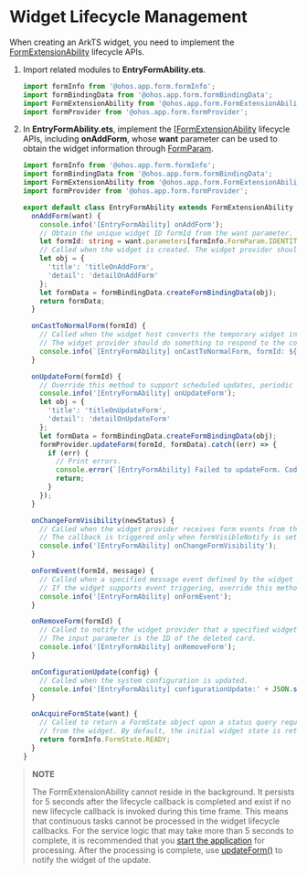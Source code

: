 # Widget Lifecycle Management


When creating an ArkTS widget, you need to implement the [FormExtensionAbility](../reference/apis/js-apis-app-form-formExtensionAbility.md) lifecycle APIs.


1. Import related modules to **EntryFormAbility.ets**.
   
   ```ts
   import formInfo from '@ohos.app.form.formInfo';
   import formBindingData from '@ohos.app.form.formBindingData';
   import FormExtensionAbility from '@ohos.app.form.FormExtensionAbility';
   import formProvider from '@ohos.app.form.formProvider';
   ```

2. In **EntryFormAbility.ets**, implement the [[FormExtensionAbility](../reference/apis/js-apis-app-form-formExtensionAbility.md) lifecycle APIs, including **onAddForm**, whose **want** parameter can be used to obtain the widget information through [FormParam](../reference/apis/js-apis-app-form-formInfo.md#formparam).
   
   ```typescript
   import formInfo from '@ohos.app.form.formInfo';
   import formBindingData from '@ohos.app.form.formBindingData';
   import FormExtensionAbility from '@ohos.app.form.FormExtensionAbility';
   import formProvider from '@ohos.app.form.formProvider';
   
   export default class EntryFormAbility extends FormExtensionAbility {
     onAddForm(want) {
       console.info('[EntryFormAbility] onAddForm');
       // Obtain the unique widget ID formId from the want parameter.
       let formId: string = want.parameters[formInfo.FormParam.IDENTITY_KEY];
       // Called when the widget is created. The widget provider should return the widget data binding class.
       let obj = {
         'title': 'titleOnAddForm',
         'detail': 'detailOnAddForm'
       };
       let formData = formBindingData.createFormBindingData(obj);
       return formData;
     }
   
     onCastToNormalForm(formId) {
       // Called when the widget host converts the temporary widget into a normal one.   
       // The widget provider should do something to respond to the conversion.
       console.info(`[EntryFormAbility] onCastToNormalForm, formId: ${formId}`);
     }
   
     onUpdateForm(formId) {
       // Override this method to support scheduled updates, periodic updates, or updates requested by the widget host.
       console.info('[EntryFormAbility] onUpdateForm');
       let obj = {
         'title': 'titleOnUpdateForm',
         'detail': 'detailOnUpdateForm'
       };
       let formData = formBindingData.createFormBindingData(obj);
       formProvider.updateForm(formId, formData).catch((err) => {
         if (err) {
           // Print errors.
           console.error(`[EntryFormAbility] Failed to updateForm. Code: ${err.code}, message: ${err.message}`);
           return;
         }
       });
     }
   
     onChangeFormVisibility(newStatus) {
       // Called when the widget provider receives form events from the system.
       // The callback is triggered only when formVisibleNotify is set to true and the application is a system application.
       console.info('[EntryFormAbility] onChangeFormVisibility');
     }
   
     onFormEvent(formId, message) {
       // Called when a specified message event defined by the widget provider is triggered.
       // If the widget supports event triggering, override this method and implement the trigger.
       console.info('[EntryFormAbility] onFormEvent');
     }
   
     onRemoveForm(formId) {
       // Called to notify the widget provider that a specified widget has been destroyed.
       // The input parameter is the ID of the deleted card.
       console.info('[EntryFormAbility] onRemoveForm');
     }
   
     onConfigurationUpdate(config) {
       // Called when the system configuration is updated.
       console.info('[EntryFormAbility] configurationUpdate:' + JSON.stringify(config));
     }
   
     onAcquireFormState(want) {
       // Called to return a FormState object upon a status query request
       // from the widget. By default, the initial widget state is returned.
       return formInfo.FormState.READY;
     }
   }
   ```


> **NOTE**
>
> The FormExtensionAbility cannot reside in the background. It persists for 5 seconds after the lifecycle callback is completed and exist if no new lifecycle callback is invoked during this time frame. This means that continuous tasks cannot be processed in the widget lifecycle callbacks. For the service logic that may take more than 5 seconds to complete, it is recommended that you [start the application](arkts-ui-widget-event-uiability.md) for processing. After the processing is complete, use [updateForm()](../reference/apis/js-apis-app-form-formProvider.md#updateform) to notify the widget of the update.

